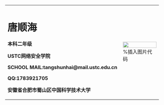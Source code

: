 <table border="0">
  <tr>
    <td wideth="75%">
      <h1>唐顺海</h1>
      <p><b>本科二年级</b></p>
      <p><b>USTC网络安全学院</b></p>
      <p><b>SCHOOL MAIL:tangshunhai@mail.ustc.edu.cn</b></p>
      <p><b>QQ:1783921705</b></p>
      <p><b>安徽省合肥市蜀山区中国科学技术大学</b></p>
    </td>
    <td width="25%">
      <img src="/1621436603519.jpeg" width="100%"> %插入图片代码
    </td>
  </tr>
  </table>

